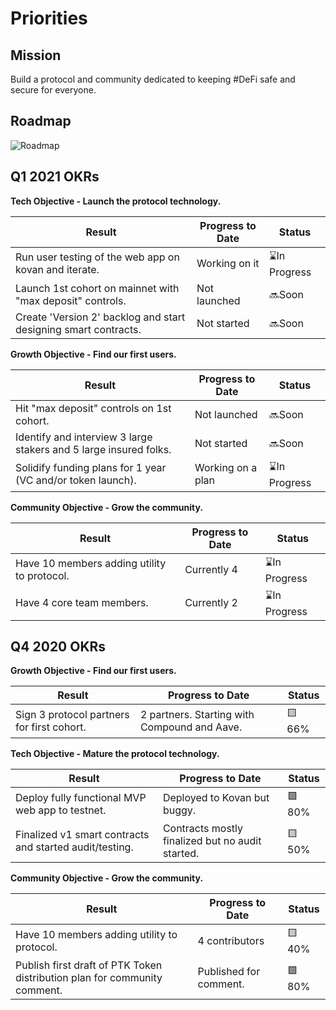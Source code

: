 # Priorities
## Mission
Build a protocol and community dedicated to keeping #DeFi safe and secure for everyone. 

## Roadmap
![Roadmap](/img/protocol-roadmap.png)

## Q1 2021 OKRs
**Tech Objective - Launch the protocol technology.**

| Result | Progress to Date | Status |
|--------|--------|--------|
|Run user testing of the web app on kovan and iterate.|Working on it|⌛In Progress|
|Launch 1st cohort on mainnet with "max deposit" controls.|Not launched|🔜Soon|
|Create 'Version 2' backlog and start designing smart contracts.|Not started|🔜Soon|

**Growth Objective - Find our first users.**

| Result | Progress to Date | Status |
|--------|--------|--------|
|Hit "max deposit" controls on 1st cohort.|Not launched|🔜Soon|
|Identify and interview 3 large stakers and 5 large insured folks.|Not started|🔜Soon|
|Solidify funding plans for 1 year (VC and/or token launch).|Working on a plan|⌛In Progress|

**Community Objective - Grow the community.**

| Result | Progress to Date | Status |
|--------|--------|--------|
|Have 10 members adding utility to protocol.|Currently 4|⌛In Progress|
|Have 4 core team members.|Currently 2|⌛In Progress|

## Q4 2020 OKRs
**Growth Objective - Find our first users.**

| Result | Progress to Date | Status |
|--------|--------|--------|
|Sign 3 protocol partners for first cohort.|2 partners. Starting with Compound and Aave.|🟨 66%|

**Tech Objective - Mature the protocol technology.**

| Result | Progress to Date | Status |
|--------|--------|--------|
|Deploy fully functional MVP web app to testnet.|Deployed to Kovan but buggy.|🟩 80%|
|Finalized v1 smart contracts and started audit/testing.|Contracts mostly finalized but no audit started.|🟨 50%|

**Community Objective - Grow the community.**

| Result | Progress to Date | Status |
|--------|--------|--------|
|Have 10 members adding utility to protocol.|4 contributors|🟨 40%|
|Publish first draft of PTK Token distribution plan for community comment.|Published for comment.|🟩 80%|